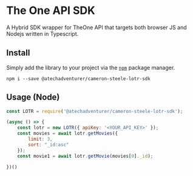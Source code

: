 # The One API SDK
A Hybrid SDK wrapper for TheOne API that targets both browser JS and Nodejs written in Typescript.

## Install 
Simply add the library to your project via the [`npm`](https://www.npmjs.com/) package manager.

`npm i --save @atechadventurer/cameron-steele-lotr-sdk`

## Usage (Node)

```javascript
const LOTR = require('@atechadventurer/cameron-steele-lotr-sdk');

(async () => {
    const lotr = new LOTR({ apiKey: '<YOUR_API_KEY>' });
    const movies = await lotr.getMovies({
        limit: 3,
        sort: "_id:asc"
    });
    const movie1 = await lotr.getMovie(movies[0]._id);
    
})()
```